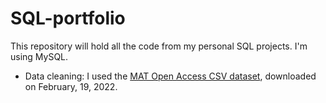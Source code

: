 # SQL-portfolio

This repository will hold all the code from my personal SQL projects.
I'm using MySQL.

- Data cleaning: I used the [MAT Open Access CSV dataset](https://github.com/metmuseum/openaccess), downloaded on February, 19, 2022.
